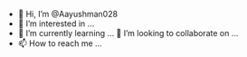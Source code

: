 - 👋 Hi, I’m @Aayushman028
- 👀 I’m interested in ...
- 🌱 I’m currently learning ...
💞️ I’m looking to collaborate on ...
- 📫 How to reach me ...

<!---
Aayushman028/Aayushman028 is a ✨ special ✨ repository because its `README.md` (this file) appears on your GitHub profile.
You can click the Preview link to take a look at your changes.
--->
